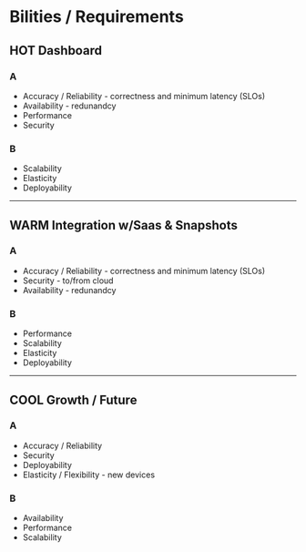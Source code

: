# Bilities / Requirements

## HOT Dashboard

### A
- Accuracy / Reliability - correctness and minimum latency (SLOs)
- Availability - redunandcy
- Performance
- Security
### B
- Scalability
- Elasticity
- Deployability

---

## WARM Integration w/Saas & Snapshots

### A
- Accuracy / Reliability - correctness and minimum latency (SLOs)
- Security - to/from cloud
- Availability - redunandcy

### B
- Performance
- Scalability
- Elasticity
- Deployability

----

## COOL Growth / Future

### A
- Accuracy / Reliability
- Security
- Deployability
- Elasticity / Flexibility - new devices

### B
- Availability
- Performance
- Scalability